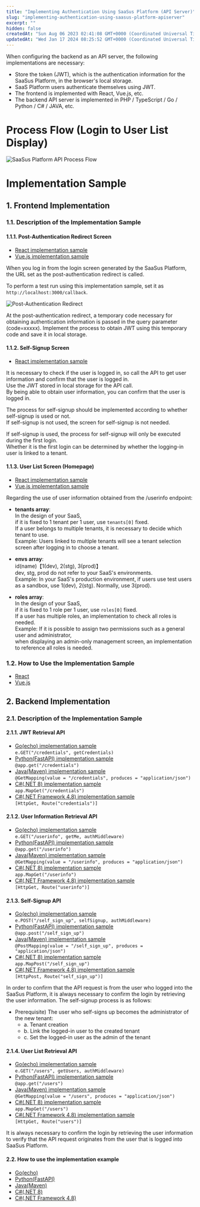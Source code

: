 ```yaml
---
title: "Implementing Authentication Using SaaSus Platform (API Server)"
slug: "implementing-authentication-using-saasus-platform-apiserver"
excerpt: ""
hidden: false
createdAt: "Sun Aug 06 2023 02:41:08 GMT+0000 (Coordinated Universal Time)"
updatedAt: "Wed Jan 17 2024 08:25:52 GMT+0000 (Coordinated Universal Time)"
---
```

When configuring the backend as an API server, the following implementations are necessary:
- Store the token (JWT), which is the authentication information for the SaaSus Platform, in the browser's local storage.
- SaaS Platform users authenticate themselves using JWT.
- The frontend is implemented with React, Vue.js, etc.
- The backend API server is implemented in PHP / TypeScript / Go / Python / C# / JAVA, etc.

# Process Flow (Login to User List Display)

![SaaSus Platform API Process Flow](/img/metering-api-sample/SaaSus_PlatformAPI.png)


# Implementation Sample

## 1. Frontend Implementation

### 1.1. Description of the Implementation Sample

#### 1.1.1. Post-Authentication Redirect Screen

- [React implementation sample](https://github.com/saasus-platform/implementation-sample-front-react/blob/main/src/pages/Callback.tsx)
- [Vue.js implementation sample](https://github.com/saasus-platform/implementation-sample-front-vue/blob/main/src/views/Callback.vue)

When you log in from the login screen generated by the SaaSus Platform, the URL set as the post-authentication redirect is called.

To perform a test run using this implementation sample, set it as `http://localhost:3000/callback`.

![Post-Authentication Redirect](/img/metering-api-sample/image-02.png)

At the post-authentication redirect, a temporary code necessary for obtaining authentication information is passed in the query parameter (code=xxxxx). Implement the process to obtain JWT using this temporary code and save it in local storage.

#### 1.1.2. Self-Signup Screen

- [React implementation sample](https://github.com/saasus-platform/implementation-sample-front-react/blob/main/src/pages/SelfSignUp.tsx)

It is necessary to check if the user is logged in, so call the API to get user information and confirm that the user is logged in.  
Use the JWT stored in local storage for the API call.  
By being able to obtain user information, you can confirm that the user is logged in.

The process for self-signup should be implemented according to whether self-signup is used or not.  
If self-signup is not used, the screen for self-signup is not needed.

If self-signup is used, the process for self-signup will only be executed during the first login.  
Whether it is the first login can be determined by whether the logging-in user is linked to a tenant.

#### 1.1.3. User List Screen (Homepage)

- [React implementation sample](https://github.com/saasus-platform/implementation-sample-front-react/blob/main/src/pages/UserPage.tsx)
- [Vue.js implementation sample](https://github.com/saasus-platform/implementation-sample-front-vue/blob/main/src/views/UserPage.vue)

Regarding the use of user information obtained from the /userinfo endpoint:

- **tenants array**:  
  In the design of your SaaS,  
  if it is fixed to 1 tenant per 1 user, use `tenants[0]` fixed.  
  If a user belongs to multiple tenants, it is necessary to decide which tenant to use.  
  Example: Users linked to multiple tenants will see a tenant selection screen after logging in to choose a tenant.

- **envs array**:  
  id(name)【1(dev), 2(stg), 3(prod)】  
  dev, stg, prod do not refer to your SaaS's environments.  
  Example: In your SaaS's production environment, if users use test users as a sandbox, use 1(dev), 2(stg). Normally, use 3(prod).

- **roles array**:  
  In the design of your SaaS,  
  if it is fixed to 1 role per 1 user, use `roles[0]` fixed.  
  If a user has multiple roles, an implementation to check all roles is needed.  
  Example: If it is possible to assign two permissions such as a general user and administrator,  
  when displaying an admin-only management screen, an implementation to reference all roles is needed.

### 1.2. How to Use the Implementation Sample

- [React](https://github.com/saasus-platform/implementation-sample-front-react/blob/main/README.md)
- [Vue.js](https://github.com/saasus-platform/implementation-sample-front-vue/blob/main/README.md)

## 2. Backend Implementation

### 2.1. Description of the Implementation Sample

#### 2.1.1. JWT Retrieval API
- [Go(echo) implementation sample](https://github.com/saasus-platform/implementation-sample-api-go/blob/main/main.go#L118)  
  `e.GET("/credentials", getCredentials)`
- [Python(FastAPI) implementation sample](https://github.com/saasus-platform/implementation-sample-api-python/blob/main/main.py#L85)  
  `@app.get("/credentials")`
- [Java(Maven) implementation sample](https://github.com/saasus-platform/implementation-sample-api-java/blob/main/src/main/java/implementsample/controller/SampleController.java#L85)  
  `@GetMapping(value = "/credentials", produces = "application/json")`
- [C#(.NET 8) implementation sample](https://github.com/saasus-platform/implementation-sample-api-csharp/blob/main/SampleWebAppDotNet8/Program.cs#L148)  
  `app.MapGet("/credentials")`
- [C#(.NET Framework 4.8) implementation sample](https://github.com/saasus-platform/implementation-sample-api-csharp/blob/main/SampleWebAppDotNet48/Controllers/MainController.cs#L80)  
  `[HttpGet, Route("credentials")]`

#### 2.1.2. User Information Retrieval API
- [Go(echo) implementation sample](https://github.com/saasus-platform/implementation-sample-api-go/blob/main/main.go#L180)  
  `e.GET("/userinfo", getMe, authMiddleware)`
- [Python(FastAPI) implementation sample](https://github.com/saasus-platform/implementation-sample-api-python/blob/main/main.py#L90)  
  `@app.get("/userinfo")`
- [Java(Maven) implementation sample](https://github.com/saasus-platform/implementation-sample-api-java/blob/main/src/main/java/implementsample/controller/SampleController.java#L131)  
  `@GetMapping(value = "/userinfo", produces = "application/json")`
- [C#(.NET 8) implementation sample](https://github.com/saasus-platform/implementation-sample-api-csharp/blob/main/SampleWebAppDotNet8/Program.cs#L195)  
  `app.MapGet("/userinfo")`
- [C#(.NET Framework 4.8) implementation sample](https://github.com/saasus-platform/implementation-sample-api-csharp/blob/main/SampleWebAppDotNet48/Controllers/MainController.cs#L127)  
  `[HttpGet, Route("userinfo")]`

#### 2.1.3. Self-Signup API

- [Go(echo) implementation sample](https://github.com/saasus-platform/implementation-sample-api-go/blob/main/main.go#L618")  
  `e.POST("/self_sign_up", selfSignup, authMiddleware)`
- [Python(FastAPI) implementation sample](https://github.com/saasus-platform/implementation-sample-api-python/blob/main/main.py#L372")  
  `@app.post("/self_sign_up")`
- [Java(Maven) implementation sample](https://github.com/saasus-platform/implementation-sample-api-java/blob/main/src/main/java/implementsample/controller/SampleController.java#L570")  
  `@PostMapping(value = "/self_sign_up", produces = "application/json")`
- [C#(.NET 8) implementation sample](https://github.com/saasus-platform/implementation-sample-api-csharp/blob/main/SampleWebAppDotNet8/Program.cs#L632")  
  `app.MapPost("/self_sign_up")`
- [C#(.NET Framework 4.8) implementation sample](https://github.com/saasus-platform/implementation-sample-api-csharp/blob/main/SampleWebAppDotNet48/Controllers/MainController.cs#L537")  
  `[HttpPost, Route("self_sign_up")]`

In order to confirm that the API request is from the user who logged into the SaaSus Platform, it is always necessary to confirm the login by retrieving the user information. The self-signup process is as follows:
  - Prerequisite) The user who self-signs up becomes the administrator of the new tenant:
    - a. Tenant creation
    - b. Link the logged-in user to the created tenant
    - c. Set the logged-in user as the admin of the tenant

#### 2.1.4. User List Retrieval API
- [Go(echo) implementation sample](https://github.com/saasus-platform/implementation-sample-api-go/blob/main/main.go#L192)  
  `e.GET("/users", getUsers, authMiddleware)`
- [Python(FastAPI) implementation sample](https://github.com/saasus-platform/implementation-sample-api-python/blob/main/main.py#L95)  
  `@app.get("/users")`
- [Java(Maven) implementation sample](https://github.com/saasus-platform/implementation-sample-api-java/blob/main/src/main/java/implementsample/controller/SampleController.java#L154)  
  `@GetMapping(value = "/users", produces = "application/json")`
- [C#(.NET 8) implementation sample](https://github.com/saasus-platform/implementation-sample-api-csharp/blob/main/SampleWebAppDotNet8/Program.cs#L219)  
  `app.MapGet("/users")`
- [C#(.NET Framework 4.8) implementation sample](https://github.com/saasus-platform/implementation-sample-api-csharp/blob/main/SampleWebAppDotNet48/Controllers/MainController.cs#L147)  
  `[HttpGet, Route("users")]`

It is always necessary to confirm the login by retrieving the user information to verify that the API request originates from the user that is logged into SaaSus Platform.

#### 2.2. How to use the implementation example
- [Go(echo)](https://github.com/saasus-platform/implementation-sample-api-go/blob/main/README.md)
- [Python(FastAPI)](https://github.com/saasus-platform/implementation-sample-api-python)
- [Java(Maven)](https://github.com/saasus-platform/implementation-sample-api-java)
- [C#(.NET 8)](https://github.com/saasus-platform/implementation-sample-api-csharp/blob/main/README.md)
- [C#(.NET Framework 4.8)](https://github.com/saasus-platform/implementation-sample-api-csharp/blob/main/README.md)
